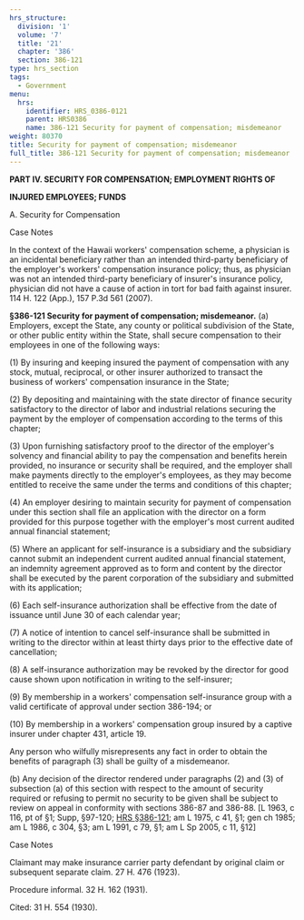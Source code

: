 ```yaml
---
hrs_structure:
  division: '1'
  volume: '7'
  title: '21'
  chapter: '386'
  section: 386-121
type: hrs_section
tags:
  - Government
menu:
  hrs:
    identifier: HRS_0386-0121
    parent: HRS0386
    name: 386-121 Security for payment of compensation; misdemeanor
weight: 80370
title: Security for payment of compensation; misdemeanor
full_title: 386-121 Security for payment of compensation; misdemeanor
---
```

**PART IV. SECURITY FOR COMPENSATION; EMPLOYMENT RIGHTS OF**

**INJURED EMPLOYEES; FUNDS**

A. Security for Compensation

Case Notes

In the context of the Hawaii workers' compensation scheme, a physician is an incidental beneficiary rather than an intended third-party beneficiary of the employer's workers' compensation insurance policy; thus, as physician was not an intended third-party beneficiary of insurer's insurance policy, physician did not have a cause of action in tort for bad faith against insurer. 114 H. 122 (App.), 157 P.3d 561 (2007).

**§386-121 Security for payment of compensation; misdemeanor.** (a) Employers, except the State, any county or political subdivision of the State, or other public entity within the State, shall secure compensation to their employees in one of the following ways:

(1) By insuring and keeping insured the payment of compensation with any stock, mutual, reciprocal, or other insurer authorized to transact the business of workers' compensation insurance in the State;

(2) By depositing and maintaining with the state director of finance security satisfactory to the director of labor and industrial relations securing the payment by the employer of compensation according to the terms of this chapter;

(3) Upon furnishing satisfactory proof to the director of the employer's solvency and financial ability to pay the compensation and benefits herein provided, no insurance or security shall be required, and the employer shall make payments directly to the employer's employees, as they may become entitled to receive the same under the terms and conditions of this chapter;

(4) An employer desiring to maintain security for payment of compensation under this section shall file an application with the director on a form provided for this purpose together with the employer's most current audited annual financial statement;

(5) Where an applicant for self-insurance is a subsidiary and the subsidiary cannot submit an independent current audited annual financial statement, an indemnity agreement approved as to form and content by the director shall be executed by the parent corporation of the subsidiary and submitted with its application;

(6) Each self-insurance authorization shall be effective from the date of issuance until June 30 of each calendar year;

(7) A notice of intention to cancel self-insurance shall be submitted in writing to the director within at least thirty days prior to the effective date of cancellation;

(8) A self-insurance authorization may be revoked by the director for good cause shown upon notification in writing to the self-insurer;

(9) By membership in a workers' compensation self-insurance group with a valid certificate of approval under section 386-194; or

(10) By membership in a workers' compensation group insured by a captive insurer under chapter 431, article 19.

Any person who wilfully misrepresents any fact in order to obtain the benefits of paragraph (3) shall be guilty of a misdemeanor.

(b) Any decision of the director rendered under paragraphs (2) and (3) of subsection (a) of this section with respect to the amount of security required or refusing to permit no security to be given shall be subject to review on appeal in conformity with sections 386-87 and 386-88\. [L 1963, c 116, pt of §1; Supp, §97-120; [HRS §386-121](/title-21/chapter-386/section-386-121/); am L 1975, c 41, §1; gen ch 1985; am L 1986, c 304, §3; am L 1991, c 79, §1; am L Sp 2005, c 11, §12]

Case Notes

Claimant may make insurance carrier party defendant by original claim or subsequent separate claim. 27 H. 476 (1923).

Procedure informal. 32 H. 162 (1931).

Cited: 31 H. 554 (1930).